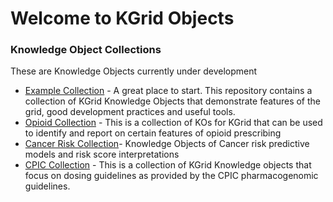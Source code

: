# Welcome to KGrid Objects

### Knowledge Object Collections
These are Knowledge Objects currently under development

* [Example Collection](https://kgrid-objects.github.io/example-collection) - A great place to start.  This repository contains a collection of KGrid Knowledge Objects that demonstrate features of the grid, good development practices and useful tools.
* [Opioid Collection](https://kgrid-objects.github.io/opioid-collection) - This is a collection
of KOs for KGrid that can be used to identify and report on certain features of opioid prescribing
* [Cancer Risk Collection](https://kgrid-objects.github.io/cancer-risk-collection)- Knowledge Objects of Cancer risk
predictive models and risk score interpretations
* [CPIC Collection](https://kgrid-objects.github.io/cpic-collection/) - This is a collection of KGrid Knowledge objects that focus on dosing guidelines as provided by the CPIC pharmacogenomic guidelines.

